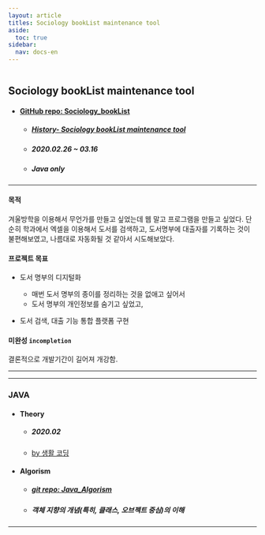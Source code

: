 ```yaml
---
layout: article
titles: Sociology bookList maintenance tool
aside:
  toc: true
sidebar:
  nav: docs-en
---
```


<img class="image image--xl" src=""/>

## Sociology bookList maintenance tool



+ #### [GitHub repo:  Sociology_bookList](https://github.com/dongsub-joung/Sociology_bookList)

  + ##### [History- Sociology bookList maintenance tool](https://dongsub-joung.github.io/archive.html?tag=%EB%8F%84%EC%84%9C%EA%B4%80%EB%A6%AC)

  + ##### 2020.02.26 ~ 03.16

  + ##### Java only 



----

#### 목적

 겨울방학을 이용해서 무언가를 만들고 싶었는데 웹 말고 프로그램을 만들고 싶었다. 단순히 학과에서 엑셀을 이용해서 도서를 검색하고, 도서명부에 대출자를 기록하는 것이 불편해보였고, 나름대로 자동화될 것 같아서 시도해보았다.



#### 프로젝트 목표

+ 도서 명부의 디지털화
  + 매번 도서 명부의 종이를 정리하는 것을 없애고 싶어서 
  + 도서 명부의 개인정보를 숨기고 싶었고,

+ 도서 검색, 대출 기능 통합 플랫폼 구현



#### 미완성 `incompletion`

결론적으로 개발기간이 길어져 개강함.



---

---

### JAVA

+ #### Theory
  + ##### 2020.02

  + [by 생활 코딩](https://www.opentutorials.org/course/1223)



+ #### Algorism

  + ##### [git repo:  Java_Algorism](https://github.com/dongsub-joung/practice_algorism_JAVA)

  + ##### 객체 지향의 개념(특히, 클래스, 오브젝트 중심)의 이해



---

